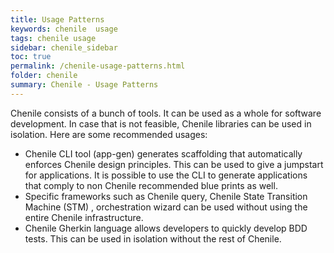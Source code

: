 ```yaml
---
title: Usage Patterns
keywords: chenile  usage
tags: chenile usage 
sidebar: chenile_sidebar
toc: true
permalink: /chenile-usage-patterns.html
folder: chenile
summary: Chenile - Usage Patterns
---
```

Chenile consists of a bunch of tools. It can be used as a whole for software development. In case that is not feasible, Chenile libraries can be used in isolation. Here are some recommended usages:
* Chenile CLI tool (app-gen) generates scaffolding that automatically enforces Chenile design principles. This can be used to give a jumpstart for applications. It is possible to use the CLI to generate applications that comply to non Chenile recommended blue prints as well. 
* Specific frameworks such as Chenile query, Chenile State Transition Machine (STM) , orchestration wizard can be used without using the entire Chenile infrastructure. 
* Chenile Gherkin language allows developers to quickly develop BDD tests. This can be used in isolation without the rest of Chenile.

